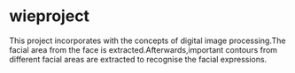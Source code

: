 # wieproject
This project incorporates with the concepts of digital image processing.The facial area from the face is extracted.Afterwards,important contours from different facial areas are extracted to recognise the facial expressions.
